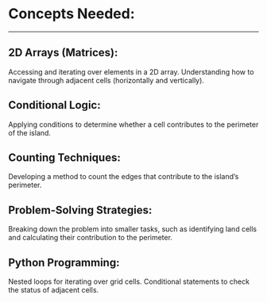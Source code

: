 # Concepts Needed:
---

## 2D Arrays (Matrices):
Accessing and iterating over elements in a 2D array.
Understanding how to navigate through adjacent cells (horizontally and vertically).

## Conditional Logic:
Applying conditions to determine whether a cell contributes to the perimeter of the island.

## Counting Techniques:
Developing a method to count the edges that contribute to the island’s perimeter.

## Problem-Solving Strategies:
Breaking down the problem into smaller tasks, such as identifying land cells and calculating their contribution to the perimeter.

## Python Programming:
Nested loops for iterating over grid cells.
Conditional statements to check the status of adjacent cells.
